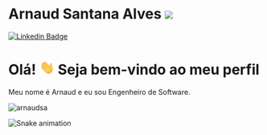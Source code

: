 # Arnaud Santana Alves <img src="https://emojis.slackmojis.com/emojis/images/1531849430/4246/blob-sunglasses.gif" width="30"/> 

[![Linkedin Badge](https://img.shields.io/badge/-LinkedIn-blue?style=flat-square&logo=Linkedin&logoColor=white)](https://www.linkedin.com/in/arnaudsa/)

# Olá! <img  src="https://raw.githubusercontent.com/ABSphreak/ABSphreak/master/gifs/Hi.gif" width="30" /> Seja bem-vindo ao meu perfil

Meu nome é Arnaud e eu sou Engenheiro de Software.

<div>
  <img height="180em" src="https://github-readme-stats.vercel.app/api?username=arnaudsa&show_icons=true&count_private=true&locale=pt-BR" alt="arnaudsa" />
</div>

![Snake animation](https://github.com/arnaudsalves/arnaudsa/blob/main/github-contribution-grid-snake.svg)

<!--
**arnaudsa/arnaudsa** is a ✨ _special_ ✨ repository because its `README.md` (this file) appears on your GitHub profile.

Here are some ideas to get you started:

- 🔭 I’m currently working on ...
- 🌱 I’m currently learning ...
- 👯 I’m looking to collaborate on ...
- 🤔 I’m looking for help with ...
- 💬 Ask me about ...
- 📫 How to reach me: ...
- 😄 Pronouns: ...
- ⚡ Fun fact: ...
-->
